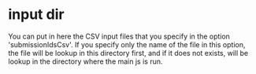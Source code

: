# input dir
You can put in here the CSV input files that you specify in the option 'submissionIdsCsv'.
If you specify only the name of the file in this option, the file will be lookup in this
directory first, and if it does not exists, will be lookup in the directory where the main js
is run.

